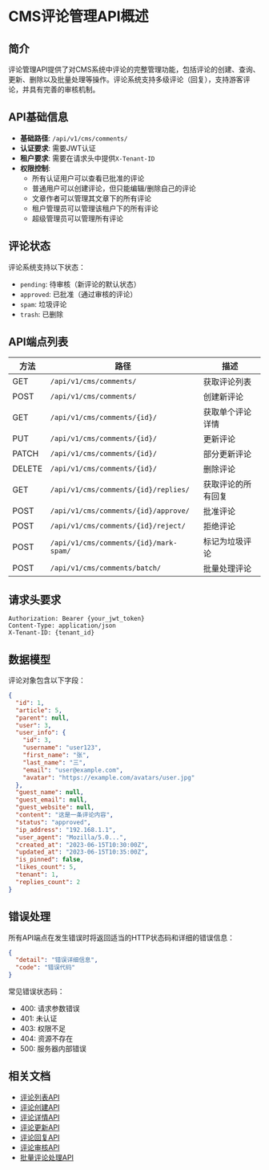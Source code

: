 # CMS评论管理API概述

## 简介

评论管理API提供了对CMS系统中评论的完整管理功能，包括评论的创建、查询、更新、删除以及批量处理等操作。评论系统支持多级评论（回复），支持游客评论，并具有完善的审核机制。

## API基础信息

- **基础路径**: `/api/v1/cms/comments/`
- **认证要求**: 需要JWT认证
- **租户要求**: 需要在请求头中提供`X-Tenant-ID`
- **权限控制**: 
  - 所有认证用户可以查看已批准的评论
  - 普通用户可以创建评论，但只能编辑/删除自己的评论
  - 文章作者可以管理其文章下的所有评论
  - 租户管理员可以管理该租户下的所有评论
  - 超级管理员可以管理所有评论

## 评论状态

评论系统支持以下状态：

- `pending`: 待审核（新评论的默认状态）
- `approved`: 已批准（通过审核的评论）
- `spam`: 垃圾评论
- `trash`: 已删除

## API端点列表

| 方法   | 路径                                 | 描述                     |
|--------|--------------------------------------|--------------------------|
| GET    | `/api/v1/cms/comments/`              | 获取评论列表             |
| POST   | `/api/v1/cms/comments/`              | 创建新评论               |
| GET    | `/api/v1/cms/comments/{id}/`         | 获取单个评论详情         |
| PUT    | `/api/v1/cms/comments/{id}/`         | 更新评论                 |
| PATCH  | `/api/v1/cms/comments/{id}/`         | 部分更新评论             |
| DELETE | `/api/v1/cms/comments/{id}/`         | 删除评论                 |
| GET    | `/api/v1/cms/comments/{id}/replies/` | 获取评论的所有回复       |
| POST   | `/api/v1/cms/comments/{id}/approve/` | 批准评论                 |
| POST   | `/api/v1/cms/comments/{id}/reject/`  | 拒绝评论                 |
| POST   | `/api/v1/cms/comments/{id}/mark-spam/` | 标记为垃圾评论         |
| POST   | `/api/v1/cms/comments/batch/`        | 批量处理评论             |

## 请求头要求

```
Authorization: Bearer {your_jwt_token}
Content-Type: application/json
X-Tenant-ID: {tenant_id}
```

## 数据模型

评论对象包含以下字段：

```json
{
  "id": 1,
  "article": 5,
  "parent": null,
  "user": 3,
  "user_info": {
    "id": 3,
    "username": "user123",
    "first_name": "张",
    "last_name": "三",
    "email": "user@example.com",
    "avatar": "https://example.com/avatars/user.jpg"
  },
  "guest_name": null,
  "guest_email": null,
  "guest_website": null,
  "content": "这是一条评论内容",
  "status": "approved",
  "ip_address": "192.168.1.1",
  "user_agent": "Mozilla/5.0...",
  "created_at": "2023-06-15T10:30:00Z",
  "updated_at": "2023-06-15T10:35:00Z",
  "is_pinned": false,
  "likes_count": 5,
  "tenant": 1,
  "replies_count": 2
}
```

## 错误处理

所有API端点在发生错误时将返回适当的HTTP状态码和详细的错误信息：

```json
{
  "detail": "错误详细信息",
  "code": "错误代码"
}
```

常见错误状态码：
- 400: 请求参数错误
- 401: 未认证
- 403: 权限不足
- 404: 资源不存在
- 500: 服务器内部错误

## 相关文档

- [评论列表API](./comment_list_api.md)
- [评论创建API](./comment_create_api.md)
- [评论详情API](./comment_detail_api.md)
- [评论更新API](./comment_update_api.md)
- [评论回复API](./comment_replies_api.md)
- [评论审核API](./comment_moderation_api.md)
- [批量评论处理API](./comment_batch_api.md) 